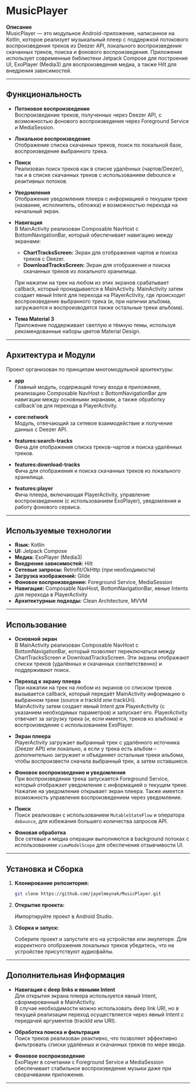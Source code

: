 # MusicPlayer

**Описание**  
MusicPlayer — это модульное Android-приложение, написанное на Kotlin, которое реализует музыкальный плеер с поддержкой потокового воспроизведения треков из Deezer API, локального воспроизведения скачанных треков, поиска и фонового воспроизведения. Приложение использует современные библиотеки Jetpack Compose для построения UI, ExoPlayer (Media3) для воспроизведения медиа, а также Hilt для внедрения зависимостей.

---

## Функциональность

- **Потоковое воспроизведение**  
  Воспроизведение треков, полученных через Deezer API, с возможностью фонового воспроизведения через Foreground Service и MediaSession.

- **Локальное воспроизведение**  
  Отображение списка скачанных треков, поиск по локальной базе, воспроизведение выбранного трека.

- **Поиск**  
  Реализован поиск треков как в списке удалённых (чартов/Deezer), так и в списке скачанных треков с использованием debounce и реактивных потоков.

- **Уведомления**  
  Отображение уведомления плеера с информацией о текущем треке (название, исполнитель, обложка) и возможностью перехода на начальный экран.

- **Навигация**  
  В MainActivity реализован Composable NavHost с BottomNavigationBar, который обеспечивает навигацию между экранами:
    - **ChartTracksScreen:** Экран для отображения чартов и поиска треков с Deezer.
    - **DownloadTracksScreen:** Экран для отображения и поиска скачанных треков из локального хранилища.

  При нажатии на трек на любом из этих экранов срабатывает callback, который прокидывается в MainActivity. MainActivity затем создает явный Intent для перехода на PlayerActivity, где происходит воспроизведение выбранного трека (и, при наличии альбома, загружаются и воспроизводятся также остальные треки альбома).

- **Тема Material 3**  
  Приложение поддерживает светлую и тёмную темы, используя рекомендованные наборы цветов Material Design.

---

## Архитектура и Модули

Проект организован по принципам многомодульной архитектуры:

- **app**  
  Главный модуль, содержащий точку входа в приложение, реализацию Composable NavHost с BottomNavigationBar для навигации между основными экранами, а также обработку callback'ов для перехода в PlayerActivity.

- **core:network**  
  Модуль, отвечающий за сетевое взаимодействие и получение данных с Deezer API.

- **features:search-tracks**  
  Фича для отображения списка треков-чартов и поиска удалённых треков.

- **features:download-tracks**  
  Фича для отображения и поиска скачанных треков из локального хранилища.

- **features:player**  
  Фича плеера, включающая PlayerActivity, управление воспроизведением (с использованием ExoPlayer), уведомления и работу фонового сервиса.

---

## Используемые технологии

- **Язык:** Kotlin
- **UI:** Jetpack Compose
- **Медиа:** ExoPlayer (Media3)
- **Внедрение зависимостей:** Hilt
- **Сетевые запросы:** Retrofit/OkHttp (при необходимости)
- **Загрузка изображений:** Glide
- **Фоновое воспроизведение:** Foreground Service, MediaSession
- **Навигация:** Composable NavHost, BottomNavigationBar, явные Intents для перехода в PlayerActivity
- **Архитектурные подходы:** Clean Architecture, MVVM

---

## Использование

- **Основной экран**  
  В MainActivity реализован Composable NavHost с BottomNavigationBar, который позволяет переключаться между ChartTracksScreen и DownloadTracksScreen. Эти экраны отображают списки треков (удалённых и скачанных соответственно) и поддерживают поиск.

- **Переход к экрану плеера**  
  При нажатии на трек на любом из экранов со списком треков вызывается callback, который передаёт MainActivity информацию о выбранном треке (source и trackId или trackUri).  
  MainActivity затем создает явный Intent для PlayerActivity (с указанием необходимых параметров) и запускает его. PlayerActivity отвечает за загрузку трека (и, если имеется, треков из альбома) и воспроизведение с использованием ExoPlayer.

- **Экран плеера**  
  PlayerActivity загружает выбранный трек с удалённого источника (Deezer API) или локально, а если у трека есть альбом – дополнительно загружает и объединяет остальные треки альбома, чтобы воспроизвести сначала выбранный трек, а затем оставшиеся.

- **Фоновое воспроизведение и уведомления**  
  При воспроизведении трека запускается Foreground Service, который отображает уведомление с информацией о текущем треке. Нажатие на уведомление открывает экран плеера. Также имеется возможность управления воспроизведением через уведомление.

- **Поиск**  
  Поиск реализован с использованием `MutableStateFlow` и оператора `debounce`, для избежания большего количества запросов API.

- **Фоновая обработка**  
  Все сетевые и медиа операции выполняются в background потоках с использованием `viewModelScope` для обеспечения отзывчивости UI.

---


## Установка и Сборка

1. **Клонирование репозитория:**

   ```bash
   git clone https://github.com/jayelmeynak/MusicPlayer.git
    ```
2. **Открытие проекта:**

    Импортируйте проект в Android Studio.

3. **Сборка и запуск:**

    Соберите проект и запустите его на устройстве или эмуляторе. Для корректного отображения локальных треков убедитесь, что на устройстве присутствуют аудиофайлы.

---

## Дополнительная Информация

- **Навигация с deep links и явными Intent**  
  Для открытия экрана плеера используется явный Intent, сформированный в MainActivity.  
  В случае необходимости можно использовать deep link URI, но в текущей реализации переход осуществляется через явный Intent с передачей аргументов (trackId или URI).

- **Обработка поиска и фильтрация**  
  Поиск треков реализован реактивно, что позволяет эффективно фильтровать списки удалённых и скачанных треков по мере ввода.

- **Фоновое воспроизведение**  
  ExoPlayer в сочетании с Foreground Service и MediaSession обеспечивает стабильное воспроизведение музыки даже при сворачивании приложения.

---

